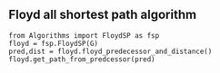 ## Floyd all shortest path algorithm

```
from Algorithms import FloydSP as fsp
floyd = fsp.FloydSP(G)
pred,dist = floyd.floyd_predecessor_and_distance()
floyd.get_path_from_predcessor(pred)
```

